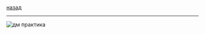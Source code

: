 [назад](../dm.md)
***
![дм практика](https://github.com/user-attachments/assets/63e9983b-b077-48bf-92b7-34de0bf8169b)
